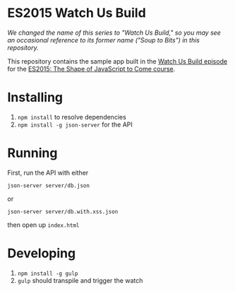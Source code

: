 # ES2015 Watch Us Build

*We changed the name of this series to "Watch Us Build," so you may see an occasional reference to its former name ("Soup to Bits") in this repository.*

This repository contains the sample app built in the [Watch Us Build episode](https://www.codeschool.com/screencasts/build-a-forum-web-app-with-es2015) for the [ES2015: The Shape of JavaScript to Come course](https://www.codeschool.com/courses/es2015-the-shape-of-javascript-to-come).

# Installing

1. `npm install` to resolve dependencies
2. `npm install -g json-server` for the API

# Running

First, run the API with either  

`json-server server/db.json `

or

`json-server server/db.with.xss.json`

then open up `index.html`

# Developing

1. `npm install -g gulp`
2. `gulp` should transpile and trigger the watch

